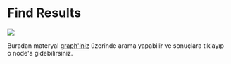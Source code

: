 # Find Results

<img src="../../../Dosyalar/Materyal_Editor_Find_Results.jpg">

Buradan materyal [graph'iniz](../Graph) üzerinde arama yapabilir ve sonuçlara tıklayıp o node'a gidebilirsiniz.
